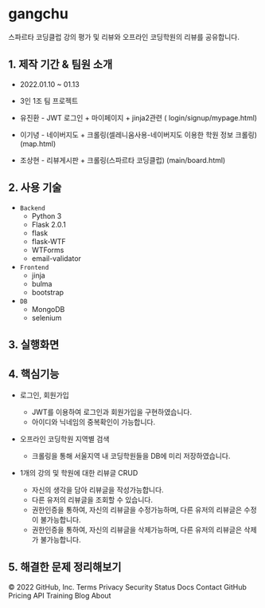 # gangchu

스파르타 코딩클럽 강의 평가 및 리뷰와 오프라인 코딩학원의 리뷰를 공유합니다.

## 1. 제작 기간 & 팀원 소개

- 2022.01.10 ~ 01.13
- 3인 1조 팀 프로젝트


- 유진환 - JWT 로그인 + 마이페이지 + jinja2관련 ( login/signup/mypage.html)
- 이기녕 - 네이버지도 + 크롤링(셀레니움사용-네이버지도 이용한 학원 정보 크롤링) (map.html)
- 조상현 - 리뷰게시판 + 크롤링(스파르타 코딩클럽) (main/board.html)


## 2. 사용 기술

- `Backend`
   - Python 3
   - Flask 2.0.1
   - flask
   - flask-WTF
   - WTForms
   - email-validator
- `Frontend`
   - jinja
   - bulma
   - bootstrap
- `DB`
   - MongoDB
   - selenium


## 3. 실행화면

## 4. 핵심기능

- 로그인, 회원가입
   - JWT를 이용하여 로그인과 회원가입을 구현하였습니다.
   - 아이디와 닉네임의 중복확인이 가능합니다.

- 오프라인 코딩학원 지역별 검색
   - 크롤링을 통해 서울지역 내 코딩학원들을 DB에 미리 저장하였습니다.
   
- 1개의 강의 및 학원에 대한 리뷰글 CRUD
   - 자신의 생각을 담아 리뷰글을 작성가능합니다.
   - 다른 유저의 리뷰글을 조회할 수 있습니다.
   - 권한인증을 통하여, 자신의 리뷰글을 수정가능하며, 다른 유저의 리뷰글은 수정이 불가능합니다.
   - 권한인증을 통하여, 자신의 리뷰글을 삭제가능하며, 다른 유저의 리뷰글은 삭제가 불가능합니다.
   
## 5. 해결한 문제 정리해보기



© 2022 GitHub, Inc.
Terms
Privacy
Security
Status
Docs
Contact GitHub
Pricing
API
Training
Blog
About
